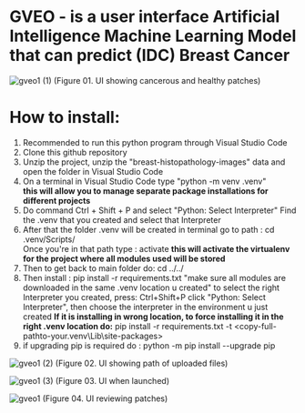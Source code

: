 # GVEO - is a user interface Artificial Intelligence Machine Learning Model that can predict (IDC) Breast Cancer
![gveo1 (1)](https://user-images.githubusercontent.com/77852190/191778979-2f251539-1f36-4b57-967c-a4c7d45f9be3.png)
(Figure 01. UI showing cancerous and healthy patches)

# How to install:
1. Recommended to run this python program through Visual Studio Code
2. Clone this github repository 
3. Unzip the project, unzip the "breast-histopathology-images" data and open the folder in Visual Studio Code
4. On a terminal in Visual Studio Code type "python -m venv .venv"  
**this will allow you to manage separate package installations for different projects**
5. Do command Ctrl + Shift + P and select "Python: Select Interpreter" Find the .venv 
that you created and select that Interpreter
6. After that the folder .venv will be created
in terminal go to path :   cd .venv/Scripts/    
Once you're in that path type :   activate
**this will activate the virtualenv for the project where all modules used will be stored**
7. Then to get back to main folder do: cd ../../      
8. Then install : pip install -r requirements.txt   "make sure all modules are downloaded in the same .venv location u created"
to select the right Interpreter you created, press: Ctrl+Shift+P click "Python: Select Interpreter", then choose the interpreter in the environment u just created
**If it is installing in wrong location, to force installing it in the right .venv location do:**
pip install -r requirements.txt -t <copy-full-pathto-your\.venv\Lib\site-packages>
9. if upgrading pip is required do : python -m pip install --upgrade pip


![gveo1 (2)](https://user-images.githubusercontent.com/77852190/191779136-88650029-ff08-4311-93fc-2450cb7dd046.png)
(Figure 02. UI showing path of uploaded files)

![gveo1 (3)](https://user-images.githubusercontent.com/77852190/191779176-c2c03ef6-8ad8-410d-8fbc-a09e2e15cd5a.png)
(Figure 03. UI when launched)

![gveo1](https://user-images.githubusercontent.com/77852190/191781528-1b00e8a4-eebf-4c11-840c-12eca9a1a963.png)
(Figure 04. UI reviewing patches)
